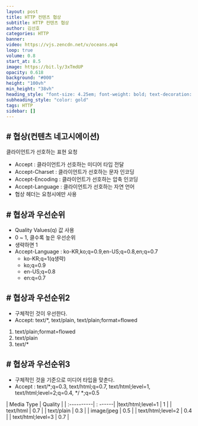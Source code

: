 ```yaml
---
layout: post
title: HTTP 컨텐츠 협상
subtitle: HTTP 컨텐츠 협상
author: 김선호
categories: HTTP
banner:
video: https://vjs.zencdn.net/v/oceans.mp4
loop: true
volume: 0.8
start_at: 8.5
image: https://bit.ly/3xTmdUP
opacity: 0.618
background: "#000"
height: "100vh"
min_height: "38vh"
heading_style: "font-size: 4.25em; font-weight: bold; text-decoration: underline"
subheading_style: "color: gold"
tags: HTTP
sidebar: []
---
```


## # 협상(컨텐츠 네고시에이션)
클라이언트가 선호하는 표현 요청
- Accept : 클라이언트가 선호하는 미디어 타입 전달
- Accept-Charset : 클라이언트가 선호하는 문자 인코딩
- Accept-Encoding : 클라이언트가 선호하는 압축 인코딩
- Accept-Language : 클라이언트가 선호하는 자연 언어
- 협상 헤더는 요청시에만 사용

## # 협상과 우선순위
- Quality Values(q) 값 사용
- 0 ~ 1, 클수록 높은 우선순위
- 생략하면 1
- Accept-Language : ko-KR,ko;q=0.9,en-US;q=0.8,en;q=0.7
  - ko-KR;q=1(q생략)
  - ko;q=0.9
  - en-US;q=0.8
  - en:q=0.7

## # 협상과 우선순위2
- 구체적인 것이 우선한다.
- Accept: text/*, text/plain, text/plain;format=flowed
1. text/plain;format=flowed
2. text/plain
3. text/*

## # 협상과 우선순위3
- 구체적인 것을 기준으로 미디어 타입을 맞춘다.
- Accept : text/*;q=0.3, text/html;q=0.7, text/html;level=1, text/html;level=2;q=0.4, */ *;q=0.5

| Media Type | Quality |
| :----------| : ------|
|text/html;level=1 | 1 |
| text/html |  0.7 |
| text/plain | 0.3 |
| image/jpeg | 0.5 |
| text/html;level=2 | 0.4 |
| text/html;level=3 | 0.7 |

